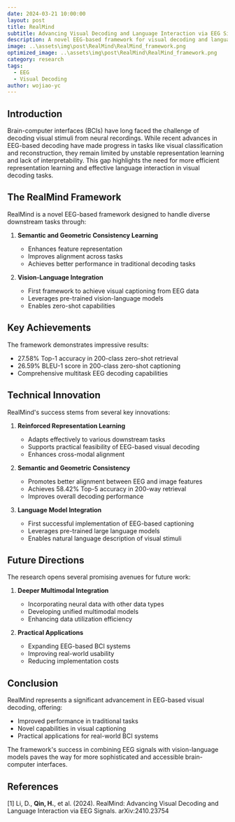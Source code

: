 ```yaml
---
date: 2024-03-21 10:00:00
layout: post
title: RealMind
subtitle: Advancing Visual Decoding and Language Interaction via EEG Signals
description: A novel EEG-based framework for visual decoding and language interaction.
image: ..\assets\img\post\RealMind\RealMind_framework.png
optimized_image: ..\assets\img\post\RealMind\RealMind_framework.png
category: research
tags:
  - EEG
  - Visual Decoding
author: wojiao-yc
---
```


## Introduction

Brain-computer interfaces (BCIs) have long faced the challenge of decoding visual stimuli from neural recordings. While recent advances in EEG-based decoding have made progress in tasks like visual classification and reconstruction, they remain limited by unstable representation learning and lack of interpretability. This gap highlights the need for more efficient representation learning and effective language interaction in visual decoding tasks.

## The RealMind Framework

RealMind is a novel EEG-based framework designed to handle diverse downstream tasks through:

1. **Semantic and Geometric Consistency Learning**
   - Enhances feature representation
   - Improves alignment across tasks
   - Achieves better performance in traditional decoding tasks

2. **Vision-Language Integration**
   - First framework to achieve visual captioning from EEG data
   - Leverages pre-trained vision-language models
   - Enables zero-shot capabilities

## Key Achievements

The framework demonstrates impressive results:
- 27.58% Top-1 accuracy in 200-class zero-shot retrieval
- 26.59% BLEU-1 score in 200-class zero-shot captioning
- Comprehensive multitask EEG decoding capabilities

## Technical Innovation

RealMind's success stems from several key innovations:

1. **Reinforced Representation Learning**
   - Adapts effectively to various downstream tasks
   - Supports practical feasibility of EEG-based visual decoding
   - Enhances cross-modal alignment

2. **Semantic and Geometric Consistency**
   - Promotes better alignment between EEG and image features
   - Achieves 58.42% Top-5 accuracy in 200-way retrieval
   - Improves overall decoding performance

3. **Language Model Integration**
   - First successful implementation of EEG-based captioning
   - Leverages pre-trained large language models
   - Enables natural language description of visual stimuli

## Future Directions

The research opens several promising avenues for future work:

1. **Deeper Multimodal Integration**
   - Incorporating neural data with other data types
   - Developing unified multimodal models
   - Enhancing data utilization efficiency

2. **Practical Applications**
   - Expanding EEG-based BCI systems
   - Improving real-world usability
   - Reducing implementation costs

## Conclusion

RealMind represents a significant advancement in EEG-based visual decoding, offering:
- Improved performance in traditional tasks
- Novel capabilities in visual captioning
- Practical applications for real-world BCI systems

The framework's success in combining EEG signals with vision-language models paves the way for more sophisticated and accessible brain-computer interfaces.

## References

[1] Li, D., **Qin, H.**, et al. (2024). RealMind: Advancing Visual Decoding and Language Interaction via EEG Signals. arXiv:2410.23754 